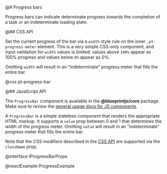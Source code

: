@# Progress bars

Progress bars can indicate determinate progress towards the completion of a task or an indeterminate
loading state.

@## CSS API

Set the current progress of the bar via a `width` style rule on the inner `.pt-progress-meter`
element. This is a very simple CSS-only component, and input validation for `width` values is
limited: values above `100%` appear as 100% progress and values below `0%` appear as 0%.

Omitting `width` will result in an "indeterminate" progress meter that fills the entire bar.

@css pt-progress-bar

@## JavaScript API

The `ProgressBar` component is available in the __@blueprintjs/core__ package.
Make sure to review the [general usage docs for JS components](#components.usage).

A `ProgressBar` is a simple stateless component that renders the appropriate HTML markup.
It supports a `value` prop between 0 and 1 that determines the width of the progress meter.
Omitting `value` will result in an "indeterminate" progress meter that fills the entire bar.

Note that the CSS modifiers described in the [CSS API](#components.progress.bar.css)
are supported via the `className` prop.

@interface IProgressBarProps

@reactExample ProgressExample

